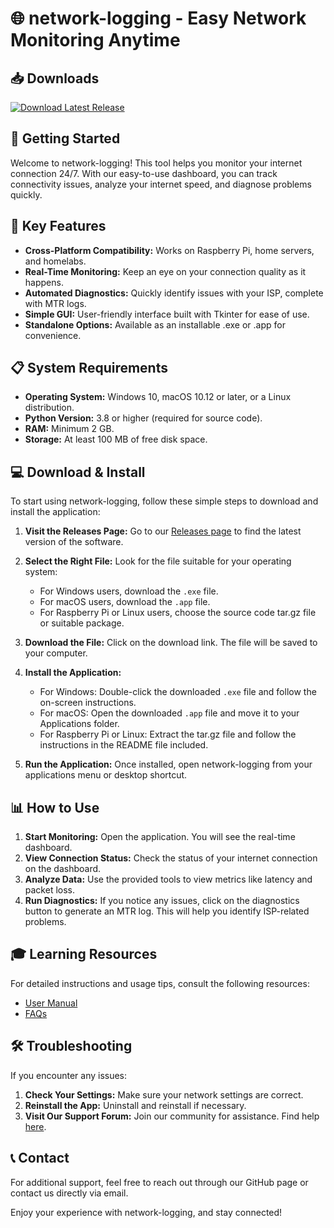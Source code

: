 # 🌐 network-logging - Easy Network Monitoring Anytime

## 📥 Downloads
[![Download Latest Release](https://img.shields.io/badge/Download%20Latest%20Release-Here-brightgreen)](https://github.com/cj9990pok/network-logging/releases)

## 🚀 Getting Started
Welcome to network-logging! This tool helps you monitor your internet connection 24/7. With our easy-to-use dashboard, you can track connectivity issues, analyze your internet speed, and diagnose problems quickly.

## 🌟 Key Features
- **Cross-Platform Compatibility:** Works on Raspberry Pi, home servers, and homelabs.
- **Real-Time Monitoring:** Keep an eye on your connection quality as it happens.
- **Automated Diagnostics:** Quickly identify issues with your ISP, complete with MTR logs.
- **Simple GUI:** User-friendly interface built with Tkinter for ease of use.
- **Standalone Options:** Available as an installable .exe or .app for convenience.

## 📋 System Requirements
- **Operating System:** Windows 10, macOS 10.12 or later, or a Linux distribution.
- **Python Version:** 3.8 or higher (required for source code).
- **RAM:** Minimum 2 GB.
- **Storage:** At least 100 MB of free disk space.

## 💻 Download & Install
To start using network-logging, follow these simple steps to download and install the application:

1. **Visit the Releases Page:** Go to our [Releases page](https://github.com/cj9990pok/network-logging/releases) to find the latest version of the software.
  
2. **Select the Right File:** Look for the file suitable for your operating system:
   - For Windows users, download the `.exe` file.
   - For macOS users, download the `.app` file.
   - For Raspberry Pi or Linux users, choose the source code tar.gz file or suitable package.

3. **Download the File:** Click on the download link. The file will be saved to your computer.

4. **Install the Application:**
   - For Windows: Double-click the downloaded `.exe` file and follow the on-screen instructions.
   - For macOS: Open the downloaded `.app` file and move it to your Applications folder.
   - For Raspberry Pi or Linux: Extract the tar.gz file and follow the instructions in the README file included.

5. **Run the Application:** Once installed, open network-logging from your applications menu or desktop shortcut.

## 📊 How to Use
1. **Start Monitoring:** Open the application. You will see the real-time dashboard.
2. **View Connection Status:** Check the status of your internet connection on the dashboard.
3. **Analyze Data:** Use the provided tools to view metrics like latency and packet loss.
4. **Run Diagnostics:** If you notice any issues, click on the diagnostics button to generate an MTR log. This will help you identify ISP-related problems.

## 🎓 Learning Resources
For detailed instructions and usage tips, consult the following resources:
- [User Manual](https://github.com/cj9990pok/network-logging/wiki)
- [FAQs](https://github.com/cj9990pok/network-logging/wiki/FAQs)

## 🛠️ Troubleshooting
If you encounter any issues:

1. **Check Your Settings:** Make sure your network settings are correct.
2. **Reinstall the App:** Uninstall and reinstall if necessary.
3. **Visit Our Support Forum:** Join our community for assistance. Find help [here](https://github.com/cj9990pok/network-logging/issues).

## 📞 Contact
For additional support, feel free to reach out through our GitHub page or contact us directly via email. 

Enjoy your experience with network-logging, and stay connected!
